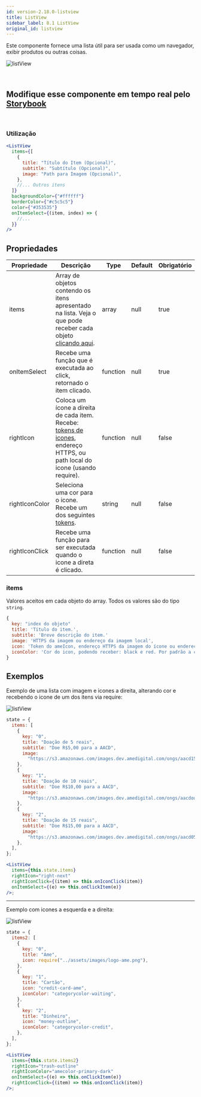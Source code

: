 ```yaml
---
id: version-2.18.0-listview
title: ListView
sidebar_label: 8.1 ListView
original_id: listview
---
```


Este componente fornece uma lista útil para ser usada como um navegador, exibir produtos ou outras coisas.

![listView](assets/images_components/v2.0.0/listView.png)

<br>

## Modifique esse componente em tempo real pelo [Storybook](https://ame-miniapp-components.calindra.com.br/storybook/?path=/story/listas-listview--basic)

<br>

### Utilização

```jsx harmony
<ListView
  items={[
    {
      title: "Título do Item (Opcional)",
      subtitle: "Subtítulo (Opcional)",
      image: "Path para Imagem (Opcional)",
    },
    //... Outros itens
  ]}
  backgroundColor={"#ffffff"}
  borderColor={"#c5c5c5"}
  color={"#353535"}
  onItemSelect={(item, index) => {
    //...
  }}
/>
```

## Propriedades

| Propriedade    | Descrição                                                                                                                                              | Type     | Default | Obrigatório |
|----------------|--------------------------------------------------------------------------------------------------------------------------------------------------------|----------|---------|-------------|
| items          | Array de objetos contendo os itens apresentado na lista. Veja o que pode receber cada objeto [clicando aqui](#items).                                  | array    | null    | true        |
| onItemSelect   | Recebe uma função que é executada ao click, retornado o item clicado.                                                                                  | function | null    | true        |
| rightIcon      | Coloca um ícone a direita de cada item. Recebe: [tokens de icones](image.md#lista-de-ícones), endereço HTTPS, ou path local do icone (usando require). | function | null    | false       |
| rightIconColor | Seleciona uma cor para o icone. Recebe um dos seguintes [tokens](color.md).                                                                            | string   | null    | false       |
| rightIconClick | Recebe uma função para ser executada quando o icone a direta é clicado.                                                                                | function | null    | false       |

### items

Valores aceitos em cada objeto do array. Todos os valores são do tipo `string`.

```js
{
  key: "index do objeto"
  title: 'Titulo do item.',
  subtitle: 'Breve descrição do item.'
  image: 'HTTPS da imagem ou endereço da imagem local',
  icon: 'Token do ameIcon, endereço HTTPS da imagem do ícone ou endereço da imagem ícone local usando require.',
  iconColor: 'Cor do icon, podendo receber: black e red. Por padrão a cor é preto.',
}
```

## Exemplos

Exemplo de uma lista com imagem e icones a direita, alterando cor e recebendo o icone de um dos itens via require:

![listView](assets/images_components/v2.18.0/listview_ex1.png)

```jsx
state = {
  items: [
    {
      key: "0",
      title: "Doação de 5 reais",
      subtitle: "Doe R$5,00 para a AACD",
      image:
        "https://s3.amazonaws.com/images.dev.amedigital.com/ongs/aacd15.png",
    },
    {
      key: "1",
      title: "Doação de 10 reais",
      subtitle: "Doe R$10,00 para a AACD",
      image:
        "https://s3.amazonaws.com/images.dev.amedigital.com/ongs/aacdoutros.png",
    },
    {
      key: "2",
      title: "Doação de 15 reais",
      subtitle: "Doe R$15,00 para a AACD",
      image:
        "https://s3.amazonaws.com/images.dev.amedigital.com/ongs/aacd05.png",
    },
  ],
};

<ListView
  items={this.state.items}
  rightIcon="right-next"
  rightIconClick={(item) => this.onIconClick(item)}
  onItemSelect={(e) => this.onClickItem(e)}
/>;
```

---

Exemplo com icones a esquerda e a direita:

![listView](assets/images_components/v2.18.0/listview_ex2.png)

```jsx
state = {
  items2: [
    {
      key: "0",
      title: "Ame",
      icon: require("../assets/images/logo-ame.png"),
    },
    {
      key: "1",
      title: "Cartão",
      icon: "credit-card-ame",
      iconColor: "categorycolor-waiting",
    },
    {
      key: "2",
      title: "Dinheiro",
      icon: "money-outline",
      iconColor: "categorycolor-credit",
    },
  ],
};

<ListView
  items={this.state.items2}
  rightIcon="trash-outline"
  rightIconColor="amecolor-primary-dark"
  onItemSelect={(e) => this.onClickItem(e)}
  rightIconClick={(item) => this.onIconClick(item)}
/>;
```
